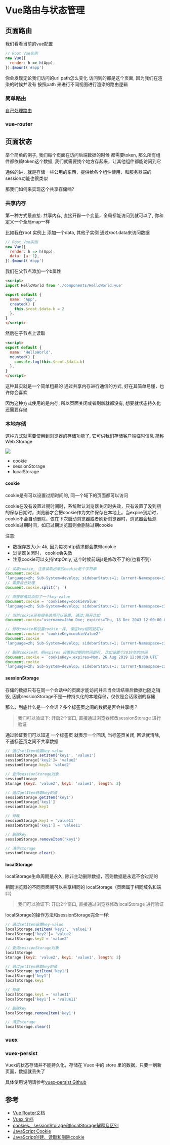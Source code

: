 # Vue路由与状态管理


## 页面路由

我们看看当前的vue配置
```js
// Root Vue实例
new Vue({
  render: h => h(App),
}).$mount('#app')
```

你会发现无论我们访问的url path怎么变化 访问到的都是这个页面, 因为我们在渲染的时候并没有 按照path 来进行不同视图进行渲染的路由逻辑

### 简单路由


[自己处理路由](https://cn.vuejs.org/v2/guide/routing.html)

### vue-router




## 页面状态

举个简单的例子, 我们每个页面在访问后端数据的时候 都需要token, 那么所有组件都依赖token这个数据, 我们就需要找个地方存起来，让其他组件都能访问到它

通俗的讲，就是存储一些公用的东西，提供给各个组件使用，和服务器端的session功能也很类似

那我们如何来实现这个共享存储喃?

### 共享内存

第一种方式最直接: 共享内存, 直接开辟一个变量，全局都能访问到就可以了, 你和定义一个全局map一样

比如我在root 实例上 添加一个data, 其他子实例 通过$root.$data来访问数据

```js
// Root Vue实例
new Vue({
  render: h => h(App),
  data: {a: 1},
}).$mount('#app')
```

我们在父节点添加一个b属性

```html
<script>
import HelloWorld from './components/HelloWorld.vue'

export default {
  name: 'App',
  created() {
    this.$root.$data.b = 2
  },
}
</script>
```

然后在子节点上读取

```html
<script>
export default {
  name: 'HelloWorld',
  mounted() {
    console.log(this.$root.$data.b)
  },
}
</script>
```

这种其实就是一个简单粗暴的 通过共享内存进行通信的方式, 好在其简单易懂，也许你会喜欢

因为这种方式使用的是内存, 所以页面关闭或者刷新就都没有, 想要就状态持久化 还需要存储

### 本地存储

这种方式就需要使用到浏览器的存储功能了, 它可供我们存储客户端临时信息 简称 Web Storage

![](./images/web-storage.jpg)

+ cookie
+ sessionStorage
+ localStorage

#### cookie

cookie是有可以设置过期时间的, 同一个域下的页面都可以访问

cookie在没有设置过期时间时，系统默认浏览器关闭时失效，只有设置了没到期的保存日期时，浏览器才会把cookie作为文件保存在本地上。当expire到期时，cookie不会自动删除，仅在下次启动浏览器或者刷新浏览器时，浏览器会检测cookie过期时间，如已过期浏览器则会删除过期cookie

注意:
  + 数据存放大小: 4k, 因为每次http请求都会携带cookie
  + 浏览器关闭时， cookie会失效
  + 注意cookie可以支持httpOnly, 这个时候前端js是修改不了的(也看不到)

```js
// 读取cookie, 注意读取出来的cookie是个字符串
document.cookie
'language=zh; Sub-System=develop; sidebarStatus=1; Current-Namespace=c16mhsddrei91m4ri0jg; Refresh-Token=paBuyTIfsX3BeKrXrCmD8khUla6x8y1g'
// 需要自己处理
document.cookie.split('; ')

// 直接赋值就添加了一个key-value
document.cookie = 'cookieKey=cookieValue'
'language=zh; Sub-System=develop; sidebarStatus=1; Current-Namespace=c16mhsddrei91m4ri0jg; Refresh-Token=paBuyTIfsX3BeKrXrCmD8khUla6x8y1g; cookieKey=cookieValue'

// 当然cookie还有很多选项可以设置, 通过;隔开比如
document.cookie="username=John Doe; expires=Thu, 18 Dec 2043 12:00:00 GMT; path=/";

// 修改cookie和设置cookie一样, 保证key相同就可以
document.cookie = 'cookieKey=cookieValue2'
document.cookie
'language=zh; Sub-System=develop; sidebarStatus=1; Current-Namespace=c16mhsddrei91m4ri0jg; Refresh-Token=paBuyTIfsX3BeKrXrCmD8khUla6x8y1g; cookieKey=cookieValue2'

// 删除cookie时，把expires 设置到过期的时间即可, 比如设置个2019年的时间
document.cookie = `cookieKey=;expires=Mon, 26 Aug 2019 12:00:00 UTC`
document.cookie
'language=zh; Sub-System=develop; sidebarStatus=1; Current-Namespace=c16mhsddrei91m4ri0jg; Refresh-Token=paBuyTIfsX3BeKrXrCmD8khUla6x8y1g'
```

#### sessionStorage

存储的数据只有在同一个会话中的页面才能访问并且当会话结束后数据也随之销毁, 因此sessionStorage不是一种持久化的本地存储，仅仅是会话级别的存储

那么，到底什么是一个会话？多个标签页之间的数据是否会共享呢？

> 我们可以验证下: 开启2个窗口, 直接通过浏览器修改sessionStorage 进行验证

通过验证我们可以知道 一个标签页 就表示一个回话, 当标签页关闭, 回话就清除,  不通标签页之间不共享数据

```js
// 通过setItem设置key-value
sessionStorage.setItem('key1', 'value1')
sessionStorage['key2']= 'value2'
sessionStorage.key2= 'value2'

// 查询sessionStorage对象
sessionStorage
Storage {key2: 'value2', key1: 'value1', length: 2}

// 通过getItem获取key的值
sessionStorage.getItem('key1')
sessionStorage['key1']
sessionStorage.key1

// 修改
sessionStorage.key1 = 'value11'
sessionStorage['key1'] = 'value11'

// 删除key
sessionStorage.removeItem('key1')

// 清空storage
sessionStorage.clear()
```


#### localStorage

localStorage生命周期是永久, 除非主动删除数据，否则数据是永远不会过期的

相同浏览器的不同页面间可以共享相同的 localStorage（页面属于相同域名和端口）

> 我们可以验证下: 开启2个窗口, 直接通过浏览器修改localStorage 进行验证

localStorage的操作方法和sessionStorage完全一样:

```js
// 通过setItem设置key-value
localStorage.setItem('key1', 'value1')
localStorage['key2']= 'value2'
localStorage.key2 = 'value2'

// 查询sessionStorage对象
localStorage
Storage {key2: 'value2', key1: 'value1', length: 2}

// 通过getItem获取key的值
localStorage.getItem('key1')
localStorage['key1']
localStorage.key1

// 修改
localStorage.key1 = 'value11'
localStorage['key1'] = 'value11'

// 删除key
localStorage.removeItem('key1')

// 清空storage
localStorage.clear()
```

### vuex




### vuex-persist

Vuex的状态存储并不能持久化，存储在 Vuex 中的 store 里的数据，只要一刷新页面，数据就丢失了

具体使用说明请参考[vuex-persist Github](https://github.com/championswimmer/vuex-persist)


## 参考

+ [Vue Router文档](https://next.router.vuejs.org/zh/introduction.html)
+ [Vuex 文档](https://vuex.vuejs.org/zh/)
+ [cookies、sessionStorage和localStorage解释及区别](https://www.cnblogs.com/pengc/p/8714475.html)
+ [JavaScript Cookie](https://www.runoob.com/js/js-cookies.html)
+ [JavaScript创建、读取和删除cookie](https://www.jb51.net/article/169117.htm)